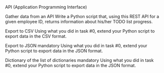 API (Application Programming Interface)

Gather data from an API Write a Python script that, using this REST API for a given employee ID, returns information about his/her TODO list progress.

Export to CSV Using what you did in task #0, extend your Python script to export data in the CSV format.

Export to JSON mandatory Using what you did in task #0, extend your Python script to export data in the JSON format.

Dictionary of the list of dictionaries mandatory Using what you did in task #0, extend your Python script to export data in the JSON format.
